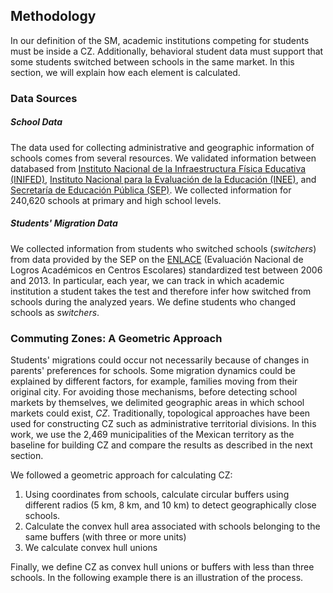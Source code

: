 ## Methodology

In our definition of the SM, academic institutions competing for students must be inside a CZ. Additionally, behavioral student data must support that some students switched between schools in the same market. In this section, we will explain how each element is calculated.

### Data Sources

##### School Data

The data used for collecting administrative and geographic information of schools comes from several resources. We validated information between databased from [Instituto Nacional de la Infraestructura Física Educativa (INIFED)](https://www.gob.mx/inifed), [Instituto Nacional para la Evaluación de la Educación (INEE)](https://historico.mejoredu.gob.mx/evaluaciones/sire/sire-bases-de-datos/), and [Secretaría de Educación Pública (SEP)](https://www.gob.mx/sep). We collected information for 240,620 schools at primary and high school levels. 

##### Students' Migration Data

We collected information from students who switched schools (*switchers*) from data provided by the SEP on the [ENLACE](http://dgece.sev.gob.mx/difusion/resultadosenlace/) (Evaluación Nacional de Logros Académicos en Centros Escolares) standardized test between 2006 and 2013. In particular, each year, we can track in which academic institution a student takes the test and therefore infer how switched from schools during the analyzed years. We define students who changed schools as _switchers_.

### Commuting Zones: A Geometric Approach

Students' migrations could occur not necessarily because of changes in parents' preferences for schools. Some migration dynamics could be explained by different factors, for example, families moving from their original city. For avoiding those mechanisms, before detecting school markets by themselves, we delimited geographic areas in which school markets could exist, *CZ*. Traditionally, topological approaches have been used for constructing CZ such as administrative territorial divisions. In this work, we use the 2,469 municipalities of the Mexican territory as the baseline for building CZ and compare the results as described in the next section. 



We followed a geometric approach for calculating CZ:

1. Using coordinates from schools, calculate circular buffers using different radios (5 km, 8 km, and 10 km) to detect geographically close schools. 
2. Calculate the convex hull area associated with schools belonging to the same buffers (with three or more units)
3. We calculate convex hull unions

Finally, we define CZ as convex hull unions or buffers with less than three schools. In the following example there is an illustration of the process.
